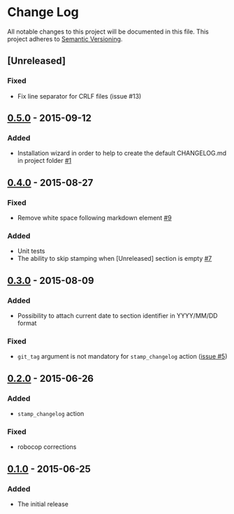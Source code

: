 # Change Log
All notable changes to this project will be documented in this file.
This project adheres to [Semantic Versioning](http://semver.org/).

## [Unreleased]
### Fixed
- Fix line separator for CRLF files (issue #13)

## [0.5.0] - 2015-09-12
### Added
- Installation wizard in order to help to create the default CHANGELOG.md in project folder [#1](https://github.com/pajapro/fastlane-plugin-changelog/issues/1)

## [0.4.0] - 2015-08-27
### Fixed
- Remove white space following markdown element [#9](https://github.com/pajapro/fastlane-plugin-changelog/issues/9)

### Added
- Unit tests
- The ability to skip stamping when [Unreleased] section is empty [#7](https://github.com/pajapro/fastlane-plugin-changelog/issues/7)

## [0.3.0] - 2015-08-09
### Added
- Possibility to attach current date to section identifier in YYYY/MM/DD format

### Fixed
- `git_tag` argument is not mandatory for `stamp_changelog` action ([issue #5](https://github.com/pajapro/fastlane-plugin-changelog/issues/5))

## [0.2.0] - 2015-06-26
### Added
- `stamp_changelog` action

### Fixed
- robocop corrections

## [0.1.0] - 2015-06-25
### Added
- The initial release

[0.1.0]: https://github.com/pajapro/fastlane-plugin-changelog/releases/tag/v0.1.0
[0.2.0]: https://github.com/pajapro/fastlane-plugin-changelog/compare/v0.1.0...v0.2.0
[0.3.0]: https://github.com/pajapro/fastlane-plugin-changelog/compare/v0.2.0...v0.3.0
[0.4.0]: https://github.com/pajapro/fastlane-plugin-changelog/compare/v0.3.0...v0.4.0
[0.5.0]: https://github.com/pajapro/fastlane-plugin-changelog/compare/v0.4.0...v0.5.0
